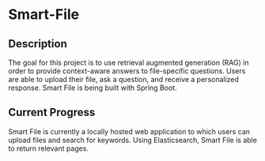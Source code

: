 # Smart-File
## Description
The goal for this project is to use retrieval augmented generation (RAG) in order to provide context-aware answers to file-specific questions. Users are able to upload their file, ask a question, and receive a personalized response. Smart File is being built with Spring Boot.

## Current Progress
Smart File is currently a locally hosted web application to which users can upload files and search for keywords. Using Elasticsearch, Smart File is able to return relevant pages.
